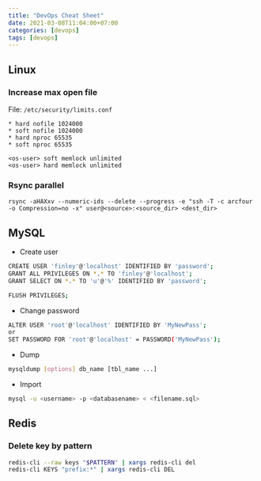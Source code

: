 ```yaml
---
title: "DevOps Cheat Sheet"
date: 2021-03-08T11:04:00+07:00
categories: [devops]
tags: [devops]
---
```


## Linux

### Increase max open file

File: `/etc/security/limits.conf`

```
* hard nofile 1024000
* soft nofile 1024000
* hard nproc 65535
* soft nproc 65535

<os-user> soft memlock unlimited
<os-user> hard memlock unlimited
```

### Rsync parallel

```
rsync -aHAXxv --numeric-ids --delete --progress -e "ssh -T -c arcfour -o Compression=no -x" user@<source>:<source_dir> <dest_dir>
```

## MySQL

- Create user
```bash
CREATE USER 'finley'@'localhost' IDENTIFIED BY 'password';
GRANT ALL PRIVILEGES ON *.* TO 'finley'@'localhost';
GRANT SELECT ON *.* TO 'u'@'%' IDENTIFIED BY 'password';

FLUSH PRIVILEGES;
```

- Change password
```bash
ALTER USER 'root'@'localhost' IDENTIFIED BY 'MyNewPass';
or
SET PASSWORD FOR 'root'@'localhost' = PASSWORD('MyNewPass');
```

- Dump
```bash
mysqldump [options] db_name [tbl_name ...]
```

- Import
```bash
mysql -u <username> -p <databasename> < <filename.sql>
```

## Redis 

### Delete key by pattern

```bash
redis-cli --raw keys "$PATTERN" | xargs redis-cli del
redis-cli KEYS "prefix:*" | xargs redis-cli DEL
```